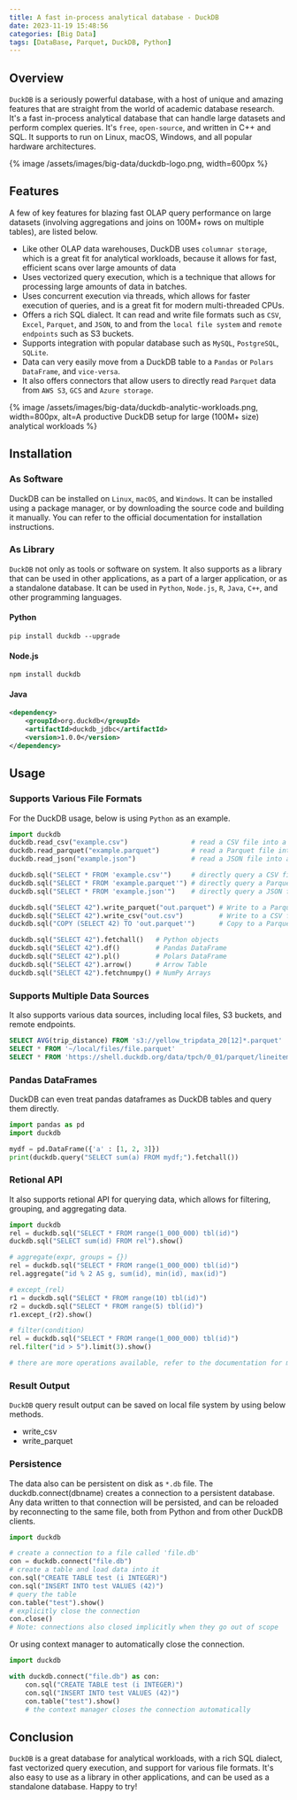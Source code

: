 ```yaml
---
title: A fast in-process analytical database - DuckDB
date: 2023-11-19 15:48:56
categories: [Big Data]
tags: [DataBase, Parquet, DuckDB, Python]
---
```


## Overview
`DuckDB` is a seriously powerful database, with a host of unique and amazing features that are straight from the world of academic database research. It's a fast in-process analytical database that can handle large datasets and perform complex queries. It's `free`, `open-source`, and written in C++ and SQL. It supports to run on Linux, macOS, Windows, and all popular hardware architectures.

{% image /assets/images/big-data/duckdb-logo.png, width=600px %}

## Features
A few of key features for blazing fast OLAP query performance on large datasets (involving aggregations and joins on 100M+ rows on multiple tables), are listed below.

- Like other OLAP data warehouses, DuckDB uses `columnar storage`, which is a great fit for analytical workloads, because it allows for fast, efficient scans over large amounts of data
- Uses vectorized query execution, which is a technique that allows for processing large amounts of data in batches.
- Uses concurrent execution via threads, which allows for faster execution of queries, and is a great fit for modern multi-threaded CPUs.
- Offers a rich SQL dialect. It can read and write file formats such as `CSV`, `Excel`, `Parquet`, and `JSON`, to and from the `local file system` and `remote endpoints` such as S3 buckets.
- Supports integration with popular database such as `MySQL`, `PostgreSQL`, `SQLite`.
- Data can very easily move from a DuckDB table to a `Pandas` or `Polars` `DataFrame`, and `vice-versa`.
- It also offers connectors that allow users to directly read `Parquet` data from `AWS S3`, `GCS` and `Azure storage`.

{% image /assets/images/big-data/duckdb-analytic-workloads.png, width=800px, alt=A productive DuckDB setup for large (100M+ size) analytical workloads %}

## Installation
### As Software
DuckDB can be installed on `Linux`, `macOS`, and `Windows`. It can be installed using a package manager, or by downloading the source code and building it manually. You can refer to the official documentation for installation instructions. 

### As Library
`DuckDB` not only as tools or software on system. It also supports as a library that can be used in other applications, as a part of a larger application, or as a standalone database. It can be used in `Python`, `Node.js`, `R`, `Java`, `C++`, and other programming languages.

#### Python

``` shell
pip install duckdb --upgrade
```

#### Node.js

``` shell
npm install duckdb
```

#### Java

``` xml
<dependency>
    <groupId>org.duckdb</groupId>
    <artifactId>duckdb_jdbc</artifactId>
    <version>1.0.0</version>
</dependency>
```

## Usage

### Supports Various File Formats
For the DuckDB usage, below is using `Python` as an example.
``` python
import duckdb
duckdb.read_csv("example.csv")                # read a CSV file into a Relation
duckdb.read_parquet("example.parquet")        # read a Parquet file into a Relation
duckdb.read_json("example.json")              # read a JSON file into a Relation

duckdb.sql("SELECT * FROM 'example.csv'")     # directly query a CSV file
duckdb.sql("SELECT * FROM 'example.parquet'") # directly query a Parquet file
duckdb.sql("SELECT * FROM 'example.json'")    # directly query a JSON file

duckdb.sql("SELECT 42").write_parquet("out.parquet") # Write to a Parquet file
duckdb.sql("SELECT 42").write_csv("out.csv")         # Write to a CSV file
duckdb.sql("COPY (SELECT 42) TO 'out.parquet'")      # Copy to a Parquet file

duckdb.sql("SELECT 42").fetchall()   # Python objects
duckdb.sql("SELECT 42").df()         # Pandas DataFrame
duckdb.sql("SELECT 42").pl()         # Polars DataFrame
duckdb.sql("SELECT 42").arrow()      # Arrow Table
duckdb.sql("SELECT 42").fetchnumpy() # NumPy Arrays
```

### Supports Multiple Data Sources
It also supports various data sources, including local files, S3 buckets, and remote endpoints.

``` SQL 
SELECT AVG(trip_distance) FROM 's3://yellow_tripdata_20[12]*.parquet'
SELECT * FROM '~/local/files/file.parquet'
SELECT * FROM 'https://shell.duckdb.org/data/tpch/0_01/parquet/lineitem.parquet'
```

### Pandas DataFrames
DuckDB can even treat pandas dataframes as DuckDB tables and query them directly.
``` python
import pandas as pd
import duckdb

mydf = pd.DataFrame({'a' : [1, 2, 3]})
print(duckdb.query("SELECT sum(a) FROM mydf;").fetchall())
``` 

### Retional API
It also supports retional API for querying data, which allows for filtering, grouping, and aggregating data.

``` python
import duckdb
rel = duckdb.sql("SELECT * FROM range(1_000_000) tbl(id)")
duckdb.sql("SELECT sum(id) FROM rel").show()

# aggregate(expr, groups = {})
rel = duckdb.sql("SELECT * FROM range(1_000_000) tbl(id)")
rel.aggregate("id % 2 AS g, sum(id), min(id), max(id)")

# except_(rel)
r1 = duckdb.sql("SELECT * FROM range(10) tbl(id)")
r2 = duckdb.sql("SELECT * FROM range(5) tbl(id)")
r1.except_(r2).show()

# filter(condition)
rel = duckdb.sql("SELECT * FROM range(1_000_000) tbl(id)")
rel.filter("id > 5").limit(3).show()

# there are more operations available, refer to the documentation for more details.
```

### Result Output
`DuckDB` query result output can be saved on local file system by using below methods.
- write_csv
- write_parquet

### Persistence
The data also can be persistent on disk as `*.db` file. The duckdb.connect(dbname) creates a connection to a persistent database. Any data written to that connection will be persisted, and can be reloaded by reconnecting to the same file, both from Python and from other DuckDB clients.

``` python
import duckdb

# create a connection to a file called 'file.db'
con = duckdb.connect("file.db")
# create a table and load data into it
con.sql("CREATE TABLE test (i INTEGER)")
con.sql("INSERT INTO test VALUES (42)")
# query the table
con.table("test").show()
# explicitly close the connection
con.close()
# Note: connections also closed implicitly when they go out of scope
```

Or using context manager to automatically close the connection.

``` python
import duckdb

with duckdb.connect("file.db") as con:
    con.sql("CREATE TABLE test (i INTEGER)")
    con.sql("INSERT INTO test VALUES (42)")
    con.table("test").show()
    # the context manager closes the connection automatically
```

## Conclusion
`DuckDB` is a great database for analytical workloads, with a rich SQL dialect, fast vectorized query execution, and support for various file formats. It's also easy to use as a library in other applications, and can be used as a standalone database. Happy to try!
